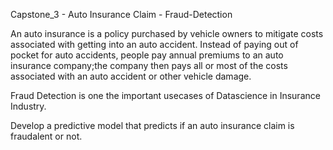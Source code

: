 Capstone_3 - Auto Insurance Claim - Fraud-Detection


An auto insurance is a policy purchased by vehicle owners to mitigate costs associated with getting into an auto accident. Instead of paying out of pocket for auto accidents, people pay annual premiums to an auto insurance company;the company then pays all or most of the costs associated with an auto accident or other vehicle damage.

Fraud Detection is one the important usecases of Datascience in Insurance Industry.

Develop a predictive model that predicts if an auto insurance claim is fraudalent or not.
